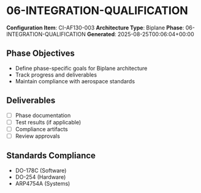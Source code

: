 # 06-INTEGRATION-QUALIFICATION

**Configuration Item**: CI-AF130-003
**Architecture Type**: Biplane
**Phase**: 06-INTEGRATION-QUALIFICATION
**Generated**: 2025-08-25T00:06:04+00:00

## Phase Objectives
- Define phase-specific goals for Biplane architecture
- Track progress and deliverables
- Maintain compliance with aerospace standards

## Deliverables
- [ ] Phase documentation
- [ ] Test results (if applicable)
- [ ] Compliance artifacts
- [ ] Review approvals

## Standards Compliance
- DO-178C (Software)
- DO-254 (Hardware)
- ARP4754A (Systems)

